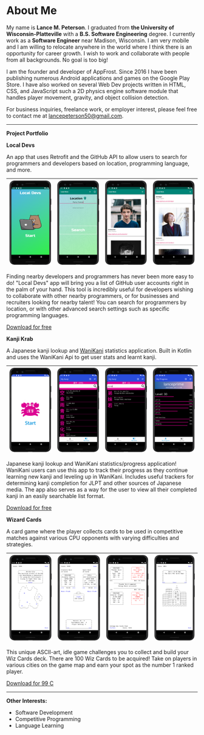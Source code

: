 # About Me
My name is **Lance M. Peterson**. I graduated from **the University of Wisconsin-Platteville** with a **B.S. Software Engineering** degree. I currently work as a **Software Engineer** near Madison, Wisconsin. I am very mobile and I am willing to relocate anywhere in the world where I think there is an opportunity for career growth. I wish to work and collaborate with people from all backgrounds. No goal is too big!

I am the founder and developer of AppFrost. Since 2016 I have been publishing numerous Android applications and games on the Google Play Store. I have also worked on several Web Dev projects written in HTML, CSS, and JavaScript such a 2D physics engine software module that handles player movement, gravity, and object collision detection.

For business inquiries, freelance work, or employer interest, please feel free to contact me at lancepeterson50@gmail.com.

---
__Project Portfolio__

**Local Devs**

An app that uses Retrofit and the GitHub API to allow users to search for programmers and developers based on location, programming language, and more.


| ![Alt text](img/ld_ss1.png?raw=true "Local Devs") | ![Alt text](img/ld_ss3.png?raw=true "Search 1") | ![Alt text](img/ld_ss2.png?raw=true "Search") | ![Alt text](img/ld_ss5.png?raw=true "Search 2") |
|-------------------------------------------------------------------------|-------------------------------------------------------------------------|---------------------------------------------------------------------------|----------------------------------------------------------------------------|

Finding nearby developers and programmers has never been more easy to do! "Local Devs" app will bring you a list of GitHub user accounts right in the palm of your hand. This tool is incredibly useful for developers wishing to collaborate with other nearby programmers, or for businesses and recruiters looking for nearby talent! You can search for programmers by location, or with other advanced search settings such as specific programming languages.

[Download for free](https://play.google.com/store/apps/details?id=com.appfrost.localdevs)

**Kanji Krab**

A Japanese kanji lookup and [WaniKani](https://www.wanikani.com/) statistics application. Built in Kotlin and uses the WaniKani Api to get user stats and learnt kanji.

| ![Alt text](img/kk_ss1.png?raw=true "Kanji Krab") | ![Alt text](img/kk_ss4.png?raw=true "Kanji List") | ![Alt text](img/kk_ss5.png?raw=true "Search Kanji") | ![Alt text](img/kk_ss3.png?raw=true "User Progress") |
|-------------------------------------------------------------------------|-------------------------------------------------------------------------|---------------------------------------------------------------------------|----------------------------------------------------------------------------|

Japanese kanji lookup and WaniKani statistics/progress application! WaniKani users can use this app to track their progress as they continue learning new kanji and leveling up in WaniKani. Includes useful trackers for determining kanji completion for JLPT and other sources of Japanese media. The app also serves as a way for the user to view all their completed kanji in an easily searchable list format.

[Download for free](https://play.google.com/store/apps/details?id=com.appfrost.kanjikrab)

**Wizard Cards**

A card game where the player collects cards to be used in competitive matches against various CPU opponents with varying difficulties and strategies.


| ![Alt text](img/wc_ss6.png?raw=true "Kanji Krab") | ![Alt text](img/wc_ss7.png?raw=true "Kanji List") | ![Alt text](img/wc_ss3.png?raw=true "Search Kanji") | ![Alt text](img/wc_ss5.png?raw=true "User Progress") |
|-------------------------------------------------------------------------|-------------------------------------------------------------------------|---------------------------------------------------------------------------|----------------------------------------------------------------------------|

This unique ASCII-art, idle game challenges you to collect and build your Wiz Cards deck. There are 100 Wiz Cards to be acquired! Take on players in various cities on the game map and earn your spot as the number 1 ranked player.

[Download for 99 C](https://play.google.com/store/apps/details?id=com.appfrost.creaturesummon)

---
__Other Interests:__
* Software Development
* Competitive Programming
* Language Learning
